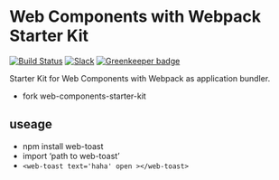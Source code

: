 # Web Components with Webpack Starter Kit

[![Build Status](https://travis-ci.org/rwieruch/web-components-starter-kit.svg?branch=master)](https://travis-ci.org/rwieruch/web-components-starter-kit) [![Slack](https://slack-the-road-to-learn-react.wieruch.com/badge.svg)](https://slack-the-road-to-learn-react.wieruch.com/) [![Greenkeeper badge](https://badges.greenkeeper.io/rwieruch/web-components-starter-kit.svg)](https://greenkeeper.io/)

Starter Kit for Web Components with Webpack as application bundler.
* fork web-components-starter-kit


## useage

* npm install web-toast
* import ‘path to web-toast’
* `<web-toast text='haha' open ></web-toast>`